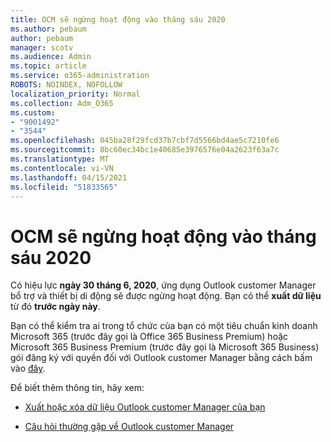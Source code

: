 ```yaml
---
title: OCM sẽ ngừng hoạt động vào tháng sáu 2020
ms.author: pebaum
author: pebaum
manager: scotv
ms.audience: Admin
ms.topic: article
ms.service: o365-administration
ROBOTS: NOINDEX, NOFOLLOW
localization_priority: Normal
ms.collection: Adm_O365
ms.custom:
- "9001492"
- "3544"
ms.openlocfilehash: 045ba28f29fcd37b7cbf7d5566bd4ae5c7210fe6
ms.sourcegitcommit: 8bc60ec34bc1e40685e3976576e04a2623f63a7c
ms.translationtype: MT
ms.contentlocale: vi-VN
ms.lasthandoff: 04/15/2021
ms.locfileid: "51833565"
---
```

# <a name="ocm-to-be-retired-june-2020"></a>OCM sẽ ngừng hoạt động vào tháng sáu 2020


Có hiệu lực **ngày 30 tháng 6, 2020**, ứng dụng Outlook customer Manager bổ trợ và thiết bị di động sẽ được ngừng hoạt động. Bạn có thể  **xuất dữ liệu**  từ đó  **trước ngày này**.  

Bạn có thể kiểm tra ai trong tổ chức của bạn có một tiêu chuẩn kinh doanh Microsoft 365 (trước đây gọi là Office 365 Business Premium) hoặc Microsoft 365 Business Premium (trước đây gọi là Microsoft 365 Business) gói đăng ký với quyền đối với Outlook customer Manager bằng cách bấm vào [đây](https://admin.microsoft.com/AdminPortal/Home?ref=/users).

Để biết thêm thông tin, hãy xem:

- [Xuất hoặc xóa dữ liệu Outlook customer Manager của bạn](https://support.office.com/article/1a421cb4-e8de-4b44-bfb8-710b92820439)

- [Câu hỏi thường gặp về Outlook customer Manager](https://techcommunity.microsoft.com/t5/outlook-customer-manager/faq-frequently-asked-questions-about-outlook-customer-manager/m-p/29680)
